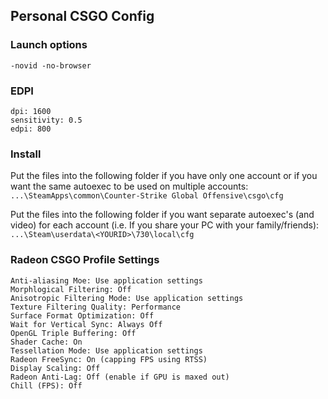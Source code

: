 ## Personal CSGO Config

### Launch options
`-novid -no-browser`

### EDPI
```
dpi: 1600 
sensitivity: 0.5 
edpi: 800
```

### Install
Put the files into the following folder if you have only one account or if you want the same autoexec to be used on multiple accounts:
```...\SteamApps\common\Counter-Strike Global Offensive\csgo\cfg```

Put the files into the following folder if you want separate autoexec's (and video) for each account (i.e. If you share your PC with your family/friends):
```...\Steam\userdata\<YOURID>\730\local\cfg```

### Radeon CSGO Profile Settings
```
Anti-aliasing Moe: Use application settings 
Morphlogical Filtering: Off 
Anisotropic Filtering Mode: Use application settings
Texture Filtering Quality: Performance
Surface Format Optimization: Off
Wait for Vertical Sync: Always Off
OpenGL Triple Buffering: Off
Shader Cache: On
Tessellation Mode: Use application settings
Radeon FreeSync: On (capping FPS using RTSS)
Display Scaling: Off
Radeon Anti-Lag: Off (enable if GPU is maxed out)
Chill (FPS): Off
```
